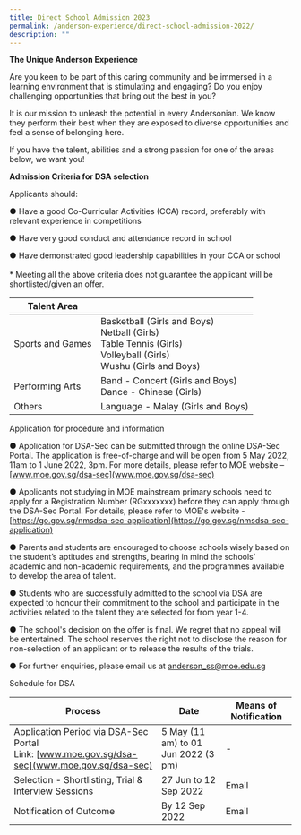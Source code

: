 ```yaml
---
title: Direct School Admission 2023
permalink: /anderson-experience/direct-school-admission-2022/
description: ""
---
```

**The Unique Anderson Experience**

Are you keen to be part of this caring community and be immersed in a learning environment that is stimulating and engaging? Do you enjoy challenging opportunities that bring out the best in you?

It is our mission to unleash the potential in every Andersonian. We know they perform their best when they are exposed to diverse opportunities and feel a sense of belonging here.


If you have the talent, abilities and a strong passion for one of the areas below, we want you!




**Admission Criteria for DSA selection**

Applicants should:

●       Have a good Co-Curricular Activities (CCA) record, preferably with relevant experience  in competitions

●       Have very good conduct and attendance record in school

●       Have demonstrated good leadership capabilities in your CCA or school
<br><br>* Meeting all the above criteria does not guarantee the applicant will be shortlisted/given an offer.



| Talent Area| |
| -------- | -------- | 
| Sports and Games |    Basketball (Girls and Boys)<br>Netball (Girls)<br>Table Tennis (Girls)<br>Volleyball (Girls)<br>Wushu (Girls and Boys) |
|Performing Arts| Band - Concert (Girls and Boys) <br>Dance - Chinese (Girls) |
|Others| Language - Malay (Girls and Boys) |

Application for procedure and information

●  Application for DSA-Sec can be submitted through the online DSA-Sec Portal. The application is free-of-charge and will be open from 5 May 2022, 11am to 1 June 2022, 3pm. For more details, please refer to MOE website – [www.moe.gov.sg/dsa-sec](www.moe.gov.sg/dsa-sec)

 

●    Applicants not studying in MOE mainstream primary schools need to apply for a Registration Number (RGxxxxxxx) before they can apply through the DSA-Sec Portal. For details, please refer to MOE's website - [https://go.gov.sg/nmsdsa-sec-application](https://go.gov.sg/nmsdsa-sec-application)

 

● Parents and students are encouraged to choose schools wisely based on the student’s aptitudes and strengths, bearing in mind the schools’ academic and non-academic requirements, and the programmes available to develop the area of talent.

●  Students who are successfully admitted to the school via DSA are expected to honour their commitment to the school and participate in the activities related to the talent they are selected for from year 1-4.
 

● The school's decision on the offer is final. We regret that no appeal will be entertained. The school reserves the right not to disclose the reason for non-selection of an applicant or to release the results of the trials.


●   For further enquiries, please email us at <a href="mailto:anderson_ss@moe.edu.sg">anderson_ss@moe.edu.sg</a>

Schedule for DSA

| Process | Date | Means of Notification|
| -------- | -------- | -------- |
|Application Period via DSA-Sec Portal<br>Link: [www.moe.gov.sg/dsa-sec](www.moe.gov.sg/dsa-sec)| 5 May (11 am) to 01 Jun 2022 (3 pm)| -|
|Selection - Shortlisting, Trial &amp; Interview Sessions|27 Jun to 12 Sep 2022|Email
|Notification of Outcome|By 12 Sep 2022|Email